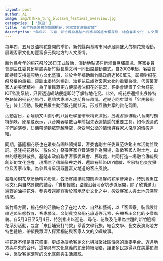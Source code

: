 ```yaml
---
layout: post
author: AI
image: img/hakka_tung_blossom_festival_overview.jpg
categories: [ '旅遊' ]
title: "新竹與基隆齊聚盛開桐花，客家文化繽紛綻放"
description: "每年四、五月，新竹縣及基隆市同步舉辦盛大桐花祭，結合客家文化、人文風情與自然美景。新竹縣今年於新埔鎮巨埔農場展開活動，並由客家委員會支持建置全台桐花IOT監測系統，提升民眾賞花便利；基隆則於暖東苗圃熱鬧開幕，融合傳統祭典、藍染體驗與客家美食。兩地桐花祭不僅是賞花盛事，更成為傳承客家文化、促進社區凝聚的重要平台，展現客家藝文與自然生態的多元風貌。"
---
```

每年四、五月是油桐花盛開的季節，新竹縣與基隆市同步展開盛大的桐花祭活動，展現客家文化的豐富多元與地方的人文風情。

新竹縣今年的桐花祭於26日正式啟動，活動地點選在新埔鎮巨埔農場。客家委員會副主任委員邱星崴與新竹縣長楊文科一同出席啟動儀式。自2002年起，客委會即持續支持這項地方文化盛事，並於今年補助新竹縣政府近160萬元，彰顯對桐花祭發展的重視。邱副主委特別提到，油桐花已成為客家文化的重要象徵，代表著客家人的美學精神。為了讓民眾更方便掌握油桐花的花況，客委會建置了全台桐花IOT監測系統，只要透過網站便能即時了解各地花況。此外，桐花祭還推出多條特色路線的桐花小旅行，邀請大家深入走訪客庄風情。近期亦同步舉辦「全民報桐花」線上活動，鼓勵民眾主動回報花開狀況，形成互動共享的賞花氛圍。

活動當日，新埔鎮文山國小的八音班學童帶來精彩演出，展現客家傳統八音樂的獨特韻味。邱星崴表示，八音樂器是數百年前祖先表達情感的重要工具，如今透過孩子們的演奏，彷彿帶領聽眾穿越時空，感受阿公婆的情懷與客家人深厚的情感連結。

同期，基隆桐花祭也在暖東苗圃熱鬧揭幕，客委會副主任委員范佐銘出席活動並致詞。基隆桐花祭以「敬伯公」祭儀客家八音演奏作為開場，象徵客家人對土地、山林的感恩與敬畏。基隆市政府聯手客家委員會、民政處，共同打造一場融合傳統與創新的文化盛會。現場除了傳統祭典之外，還設有藍染DIY體驗、客家特色美食攤位及客家市集，為參與者呈現既豐富又地道的客庄風貌。

基隆的桐花祭活動精彩紛呈，包括客語接龍闖關與溫馨的客家音樂會，特別著重在地文化與自然景觀的結合。「賞桐輕旅」路線沿著荖寮坑步道展開，除了欣賞滿山遍野的油桐花外，參與者還能穿梭於當地歷史文化之中，感受客家人與土地的深厚情感。

新竹縣方面，桐花祭的活動結合了在地人文、自然和藝術，以「客家寮」裝置設計串連起生態教育、客家藝文、文創農食及桐花旅遊等元素，突顯客庄文化的多樣風貌。自5月3日至5月4日，特別推出以迎花、尋花、花聚及花果為主題的新竹遶桐花系列活動，包含「來巨埔寮打鬥敘」茶香文學行旅，結合文學、藝文表演及地方特色體驗，帶領民眾深入探索桐花與客家人文的交織故事。

桐花祭不僅是賞花盛事，更成為傳承客家文化與凝聚社區情感的重要平台。透過地方與中央的合作，這項具有文化意義的節慶持續活絡，讓更多民眾得以在美麗花海中，感受客家深厚的文化底蘊與生活風貌。